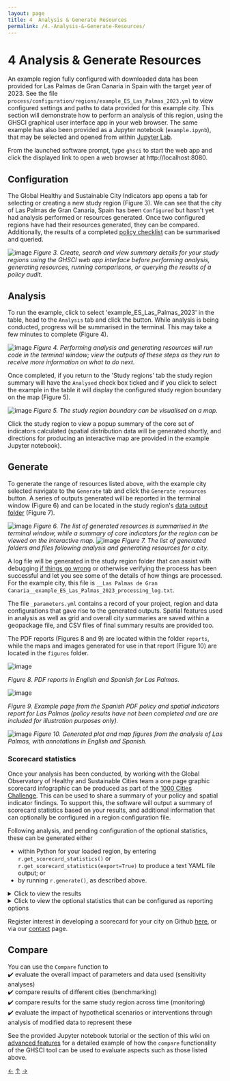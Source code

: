 ```yaml
---
layout: page
title: 4  Analysis & Generate Resources
permalink: /4.-Analysis-&-Generate-Resources/
---
```

# 4  Analysis & Generate Resources

An example region fully configured with downloaded data has been provided for Las Palmas de Gran Canaria in Spain with the target year of 2023.  See the file `process/configuration/regions/example_ES_Las_Palmas_2023.yml` to view configured settings and paths to data provided for this example city.  This section will demonstrate how to perform an analysis of this region, using the GHSCI graphical user interface app in your web browser.  The same example has also been provided as a Jupyter notebook (`example.ipynb`), that may be selected and opened from within [Jupyter Lab](./#Jupyter-Lab).

From the launched software prompt, type `ghsci` to start the web app and click the displayed link to open a web browser at http://localhost:8080.

## Configuration
The Global Healthy and Sustainable City Indicators app opens a tab for selecting or creating a new study region (Figure 3).  We can see that the city of Las Palmas de Gran Canaria, Spain has been `Configured` but hasn't yet had analysis performed or resources generated.   Once two configured regions have had their resources generated, they can be compared.  Additionally, the results of a completed [policy checklist](https://healthysustainablecities.github.io/indicators/#Policy-indicator-analysis) can be summarised and queried.

![image](https://github.com/healthysustainablecities/global-indicators/assets/12984626/530f53fa-5989-48bf-8904-031faccb2225)
*Figure 3. Create, search and view summary details for your study regions using the GHSCI web app interface before performing analysis, generating resources, running comparisons, or querying the results of a policy audit.*

## Analysis
To run the example, click to select 'example_ES_Las_Palmas_2023' in the table, head to the `Analysis` tab and click the button.  While analysis is being conducted, progress will be summarised in the terminal.  This may take a few minutes to complete (Figure 4).

![image](https://github.com/healthysustainablecities/global-indicators/assets/12984626/ab5d2e51-4f94-459b-8fa4-212b46720373)
*Figure 4. Performing analysis and generating resources will run code in the terminal window; view the outputs of these steps as they run to receive more information on what to do next.*

Once completed, if you return to the 'Study regions' tab the study region summary will have the `Analysed` check box ticked and if you click to select the example in the table it will display the configured study region boundary on the map (Figure 5).

![image](https://github.com/healthysustainablecities/global-indicators/assets/12984626/0d65bfb4-dcb8-4b9f-833e-cda12893034e)
*Figure 5. The study region boundary can be visualised on a map.*

Click the study region to view a popup summary of the core set of indicators calculated (spatial distribution data will be generated shortly, and directions for producing an interactive map are provided in the example Jupyter notebook).

## Generate
To generate the range of resources listed above, with the example city selected navigate to the `Generate` tab and click the `Generate resources` button.  A series of outputs generated will be reported in the terminal window (Figure 6) and can be located in the study region's [data output folder](./#Data-output-folder) (Figure 7).

![image](https://github.com/healthysustainablecities/global-indicators/assets/12984626/1ccca037-49c7-49fa-aa0b-a9ca9ecfa003)
*Figure 6. The list of generated resources is summarised in the terminal window, while a summary of core indicators for the region can be viewed on the interactive map.*
![image](https://github.com/user-attachments/assets/cc7deaf8-014e-4267-8085-3649ff38b6dc)
*Figure 7. The list of generated folders and files following analysis and generating resources for a city.*

A log file will be generated in the study region folder that can assist with debugging [if things go wrong](./#What-if-I-get-stuck) or otherwise verifying the process has been successful and let you see some of the details of how things are processed.  For the example city, this file is `__Las Palmas de Gran Canaria__example_ES_Las_Palmas_2023_processing_log.txt`.

The file `_parameters.yml` contains a record of your project, region and data configurations that gave rise to the generated outputs.  Spatial features used in analysis as well as grid and overall city summaries are saved within a geopackage file, and CSV files of final summary results are provided too.  

The PDF reports (Figures 8 and 9) are located within the folder `reports`, while the maps and images generated for use in that report (Figure 10) are located in the `figures` folder.

![image](https://github.com/user-attachments/assets/a5fbb943-0f20-41ae-8e47-309cd75d0cab) 

*Figure 8. PDF reports in English and Spanish for Las Palmas.*

![image](https://github.com/user-attachments/assets/fe028569-ada7-4ee8-a29e-85338ffe14db)

*Figure 9. Example page from the Spanish PDF policy and spatial indicators report for Las Palmas (policy results have not been completed and are are included for illustration purposes only).*

![image](https://github.com/user-attachments/assets/9a3b62af-b693-456d-b69c-a4cf8f255e59)
*Figure 10. Generated plot and map figures from the analysis of Las Palmas, with annotations in English and Spanish.*

### Scorecard statistics
Once your analysis has been conducted, by working with the Global Observatory of Healthy and Sustainable Cities team a one page graphic scorecard infographic can be produced as part of the [1000 Cities Challenge](https://www.healthysustainablecities.org/1000cities/).  This can be used to share a summary of your policy and spatial indicator findings.  To support this, the software will output a summary of scorecard statistics based on your results, and additional information that can optionally be configured in a region configuration file.

Following analysis, and pending configuration of the optional statistics, these can be generated either
- within Python for your loaded region, by entering `r.get_scorecard_statistics()` or `r.get_scorecard_statistics(export=True)` to produce a text YAML file output; or
- by running `r.generate()`, as described above.

<details>

<summary>Click to view the results</summary>

```
City: Las Palmas de Gran Canaria
Country: Spain
Global region: Europe
Gini Index: Not configured
Gini source: Not configured
HDI Index: Not configured
HDI source: Not configured
Total urban area (km²): 62.99
Total population: 333,051
Total population source: Global Human Settlements urban centres: 2015 (EU JRC, 2019; Las Palmas de Gran Canaria only) under CC BY 4.0. Centro Nacional de Información Geográfica under CC-BY-4.0
City-wide density (pop/km²): 5287.54
GDP per capita (INT $): Not configured
Population with access to fresh food market or supermarket: 53.84
Population with access to regularly running formal public transport (<20 mins): 74.49
Population with access to any public open space: 75.93
Population living in neighbourhoods above minimum density threshold for WHO physical activity target: 85.1
Population living in neighbourhoods above minimum connectivity threshold for WHO physical activity target: 96.9
Population living in neighbourhoods above the median walkability across the 25 cities*: 95.2
Metropolitan transport policy with health-focused actions: {'identified': '✔', 'aligns': '✔', 'measurable': '✔'}
Air pollution policies for transport and land-use planning: {'identified': '✔', 'aligns': '✔', 'measurable': '✔'}
Requirements for public transport access to employment and services: {'identified': '✔', 'aligns': '✔', 'measurable': '✔'}
Employment distribution requirements: {'identified': '✘', 'aligns': '-', 'measurable': '-'}
Parking restrictions to discourage car use: {'identified': '✔', 'aligns': '✔', 'measurable': '✘'}
Minimum public open space access requirements: {'identified': '✔', 'aligns': '✔', 'measurable': '✔'}
Street connectivity requirements: {'identified': '✘', 'aligns': '-', 'measurable': '-'}
Provision of pedestrian infrastructure and targets for walking participation: {'identified': '✔', 'aligns': '✔', 'measurable': '✔'}
Provision of cycling infrastructure and targets for cycling participation: {'identified': '✔', 'aligns': '✔', 'measurable': '✔'}
Housing density requirements: {'identified': '✔', 'aligns': '✔', 'measurable': '✔'}
Minimum requirements for public transport access and targets for public transport use: {'identified': '✔', 'aligns': '✔', 'measurable': '✔'}
Publicly available information on government expenditure for different transport modes: {'identified': '✔', 'aligns': '✔', 'measurable': '✔'}
```

</details>

<details>

<summary>Click to view the optional statistics that can be configured as reporting options</summary>

```
  optional_scorecard_context_statistics:
    ## The scorecard is an optional summary of the policy and spatial indicator results.
    ## It is prepared by a graphic designer using an additional selection of contextual
    ## information and indicator results, which a research can provide to the GOHSC team.
    ## To specify values for these fields, uncomment and complete the required fields for each.
    ## For values, please only use numbers and decimal points; do not use commas or other punctuation.
    ## For more information, contact the GOHSC team at info@healthysustainablecities.org
    Gini:
      # Country Gini Index as an estimate of income inequality
      # see https://data.worldbank.org/indicator/SI.POV.GINI
      value:
      year:
      source:
    HDI:
      # Country Human Development Index (HDI)
      # https://hdr.undp.org/data-center/human-development-index#/indicies/HDI
      value:
      year:
      source:
    GDP per capita:
      # City Gross Domestic Product (GDP) per capita as an estimate of economic development (international dollar $)
      value:
      year:
      source:
    ## The following data may be optionally uncommented and provided by users using official data.
    ## This may be preferable to using derived estimates.
    City area (km²):
      # Total study region or city area in square kilometres (km²)
      value:
      year:
      source:
    City population:
      # Total study region or city population
      value:
      year:
      source:
```

</details>

Register interest in developing a scorecard for your city on Github [here](https://github.com/healthysustainablecities/global-indicators/issues/new?template=1000-cities-challenge-support.md), or via our [contact](https://www.healthysustainablecities.org/contact) page.


## Compare 
You can use the `Compare` function to  
:heavy_check_mark: evaluate the overall impact of parameters and data used (sensitivity analyses)   
:heavy_check_mark: compare results of different cities (benchmarking)    
:heavy_check_mark: compare results for the same study region across time (monitoring)    
:heavy_check_mark: evaluate the impact of hypothetical scenarios or interventions through analysis of modified data to represent these  

See the provided Jupyter notebook tutorial or the section of this wiki on [advanced features](./7.-Advanced-Features) for a detailed example of how the `compare` functionality of the GHSCI tool can be used to evaluate aspects such as those listed above.

[&larr;](./3.-Running-the-Software) [&uarr;]() [&rarr;](./5.-Detailed-Setup)